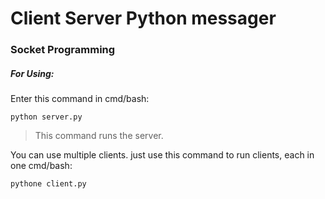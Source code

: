 # Client Server Python messager
### Socket Programming


##### For Using:
Enter this command in cmd/bash:
``` 
python server.py
```
> This command runs the server.

You can use multiple clients. just use this command to run clients, each in one cmd/bash:
```
pythone client.py
```